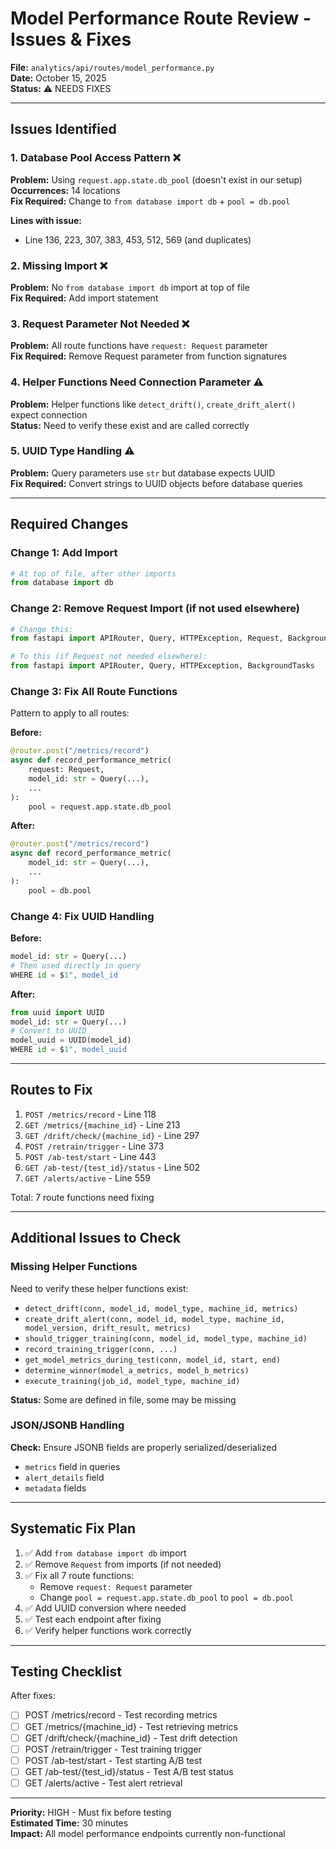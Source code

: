 # Model Performance Route Review - Issues & Fixes

**File:** `analytics/api/routes/model_performance.py`  
**Date:** October 15, 2025  
**Status:** ⚠️ NEEDS FIXES

---

## Issues Identified

### 1. Database Pool Access Pattern ❌
**Problem:** Using `request.app.state.db_pool` (doesn't exist in our setup)  
**Occurrences:** 14 locations  
**Fix Required:** Change to `from database import db` + `pool = db.pool`

**Lines with issue:**
- Line 136, 223, 307, 383, 453, 512, 569 (and duplicates)

### 2. Missing Import ❌
**Problem:** No `from database import db` import at top of file  
**Fix Required:** Add import statement

### 3. Request Parameter Not Needed ❌
**Problem:** All route functions have `request: Request` parameter  
**Fix Required:** Remove Request parameter from function signatures

### 4. Helper Functions Need Connection Parameter ⚠️
**Problem:** Helper functions like `detect_drift()`, `create_drift_alert()` expect connection  
**Status:** Need to verify these exist and are called correctly

### 5. UUID Type Handling ⚠️
**Problem:** Query parameters use `str` but database expects UUID  
**Fix Required:** Convert strings to UUID objects before database queries

---

## Required Changes

### Change 1: Add Import
```python
# At top of file, after other imports
from database import db
```

### Change 2: Remove Request Import (if not used elsewhere)
```python
# Change this:
from fastapi import APIRouter, Query, HTTPException, Request, BackgroundTasks

# To this (if Request not needed elsewhere):
from fastapi import APIRouter, Query, HTTPException, BackgroundTasks
```

### Change 3: Fix All Route Functions
Pattern to apply to all routes:

**Before:**
```python
@router.post("/metrics/record")
async def record_performance_metric(
    request: Request,
    model_id: str = Query(...),
    ...
):
    pool = request.app.state.db_pool
```

**After:**
```python
@router.post("/metrics/record")
async def record_performance_metric(
    model_id: str = Query(...),
    ...
):
    pool = db.pool
```

### Change 4: Fix UUID Handling
**Before:**
```python
model_id: str = Query(...)
# Then used directly in query
WHERE id = $1", model_id
```

**After:**
```python
from uuid import UUID
model_id: str = Query(...)
# Convert to UUID
model_uuid = UUID(model_id)
WHERE id = $1", model_uuid
```

---

## Routes to Fix

1. `POST /metrics/record` - Line 118
2. `GET /metrics/{machine_id}` - Line 213
3. `GET /drift/check/{machine_id}` - Line 297
4. `POST /retrain/trigger` - Line 373
5. `POST /ab-test/start` - Line 443
6. `GET /ab-test/{test_id}/status` - Line 502
7. `GET /alerts/active` - Line 559

Total: 7 route functions need fixing

---

## Additional Issues to Check

### Missing Helper Functions
Need to verify these helper functions exist:
- `detect_drift(conn, model_id, model_type, machine_id, metrics)`
- `create_drift_alert(conn, model_id, model_type, machine_id, model_version, drift_result, metrics)`
- `should_trigger_training(conn, model_id, model_type, machine_id)`
- `record_training_trigger(conn, ...)`
- `get_model_metrics_during_test(conn, model_id, start, end)`
- `determine_winner(model_a_metrics, model_b_metrics)`
- `execute_training(job_id, model_type, machine_id)`

**Status:** Some are defined in file, some may be missing

### JSON/JSONB Handling
**Check:** Ensure JSONB fields are properly serialized/deserialized
- `metrics` field in queries
- `alert_details` field
- `metadata` fields

---

## Systematic Fix Plan

1. ✅ Add `from database import db` import
2. ✅ Remove `Request` from imports (if not needed)
3. ✅ Fix all 7 route functions:
   - Remove `request: Request` parameter
   - Change `pool = request.app.state.db_pool` to `pool = db.pool`
4. ✅ Add UUID conversion where needed
5. ✅ Test each endpoint after fixing
6. ✅ Verify helper functions work correctly

---

## Testing Checklist

After fixes:
- [ ] POST /metrics/record - Test recording metrics
- [ ] GET /metrics/{machine_id} - Test retrieving metrics
- [ ] GET /drift/check/{machine_id} - Test drift detection
- [ ] POST /retrain/trigger - Test training trigger
- [ ] POST /ab-test/start - Test starting A/B test
- [ ] GET /ab-test/{test_id}/status - Test A/B test status
- [ ] GET /alerts/active - Test alert retrieval

---

**Priority:** HIGH - Must fix before testing  
**Estimated Time:** 30 minutes  
**Impact:** All model performance endpoints currently non-functional
